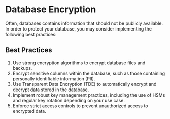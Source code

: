 # Database Encryption

Often, databases contains information that should not be publicly available. In order to protect your database, you may consider implementing the following best practices:

## Best Practices

1. Use strong encryption algorithms to encrypt database files and backups.
2. Encrypt sensitive columns within the database, such as those containing personally identifiable information (PII).
3. Use Transparent Data Encryption (TDE) to automatically encrypt and decrypt data stored in the database.
4. Implement robust key management practices, including the use of HSMs and regular key rotation depending on your use case.
5. Enforce strict access controls to prevent unauthorized access to encrypted data.
